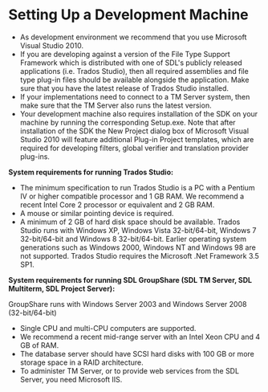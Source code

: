 Setting Up a Development Machine
=====
* As development environment we recommend that you use Microsoft Visual Studio 2010.
* If you are developing against a version of the File Type Support Framework which is distributed with one of SDL's publicly released applications (i.e. Trados Studio), then all required assemblies and file type plug-in files should be available alongside the application. Make sure that you have the latest release of Trados Studio installed.
* If your implementations need to connect to a TM Server system, then make sure that the TM Server also runs the latest version.
* Your development machine also requires installation of the SDK on your machine by running the corresponding Setup.exe. Note that after installation of the SDK the New Project dialog box of Microsoft Visual Studio 2010 will feature additional Plug-in Project templates, which are required for developing filters, global verifier and translation provider plug-ins.
  
**System requirements for running Trados Studio:**

* The minimum specification to run Trados Studio is a PC with a Pentium IV or higher compatible processor and 1 GB RAM. We recommend a recent Intel Core 2 processor or equivalent and 2 GB RAM.
* A mouse or similar pointing device is required.
* A minimum of 2 GB of hard disk space should be available.
   Trados Studio runs with Windows XP, Windows Vista 32-bit/64-bit, Windows 7 32-bit/64-bit and Windows 8 32-bit/64-bit. Earlier operating system generations such as Windows 2000, Windows NT and Windows 98 are not supported.
   Trados Studio requires the Microsoft .Net Framework 3.5 SP1.

**System requirements for running SDL GroupShare (SDL TM Server, SDL Multiterm, SDL Project Server):**

   GroupShare runs with Windows Server 2003 and Windows Server 2008 (32-bit/64-bit)
* Single CPU and multi-CPU computers are supported.
* We recommend a recent mid-range server with an Intel Xeon CPU and 4 GB of RAM.
* The database server should have SCSI hard disks with 100 GB or more storage space in a RAID architecture.
* To administer TM Server, or to provide web services from the SDL Server, you need Microsoft IIS.
